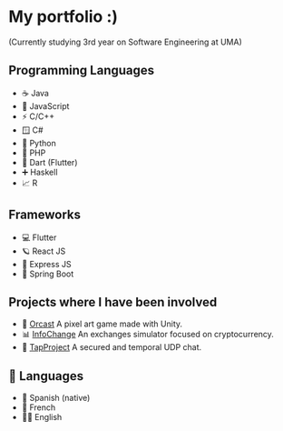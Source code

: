 # My portfolio :)
(Currently studying 3rd year on Software Engineering at UMA)

## Programming Languages
- ☕ Java
- 📜 JavaScript
- ⚡ C/C++
- 🪟 C#
- 🐍 Python
- 🐘 PHP
- 📱 Dart (Flutter)
- ➕ Haskell
- 📈 R

## Frameworks
- 💻 Flutter
- 🪐 React JS
- 🚀 Express JS
- 🍃 Spring Boot

## Projects where I have been involved
- 🦫 [Orcast](https://www.yellowbeavers.com) A pixel art game made with Unity.
- 📊 [InfoChange](https://infochange.me) An exchanges simulator focused on cryptocurrency.
- 📨 [TapProject](https://github.com/AFND-Industries/tapProject) A secured and temporal UDP chat.

## 📍 Languages
- 🥘 Spanish (native)
- 🥐 French
- 💂🏼 English
<!--
**tonicraft18/tonicraft18** is a ✨ _special_ ✨ repository because its `README.md` (this file) appears on your GitHub profile.

Here are some ideas to get you started:

- 🔭 I’m currently working on ...
- 🌱 I’m currently learning ...
- 👯 I’m looking to collaborate on ...
- 🤔 I’m looking for help with ...
- 💬 Ask me about ...
- 📫 How to reach me: ...
- 😄 Pronouns: ...
- ⚡ Fun fact: ...
-->
